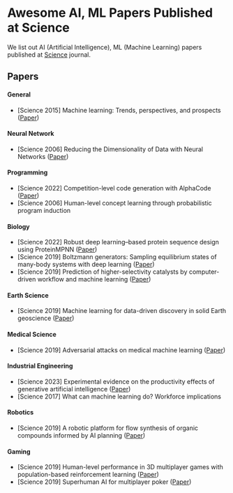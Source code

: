 # Awesome AI, ML Papers Published at Science
We list out AI (Artificial Intelligence), ML (Machine Learning) papers published at [Science](https://www.science.org/) journal.

## Papers
#### General
- [Science 2015] Machine learning: Trends, perspectives, and prospects ([Paper](https://www.science.org/doi/10.1126/science.aaa8415))

#### Neural Network
- [Science 2006] Reducing the Dimensionality of Data with Neural Networks ([Paper](https://www.science.org/doi/10.1126/science.1127647))

#### Programming
- [Science 2022] Competition-level code generation with AlphaCode ([Paper](https://www.science.org/doi/full/10.1126/science.abq1158))
- [Science 2006] Human-level concept learning through probabilistic program induction


#### Biology
- [Science 2022] Robust deep learning–based protein sequence design using ProteinMPNN ([Paper](https://www.science.org/doi/full/10.1126/science.add2187))
- [Science 2019] Boltzmann generators: Sampling equilibrium states of many-body systems with deep learning ([Paper](https://www.science.org/doi/full/10.1126/science.aaw1147))
- [Science 2019] Prediction of higher-selectivity catalysts by computer-driven workflow and machine learning ([Paper](https://www.science.org/doi/full/10.1126/science.aau5631))

#### Earth Science
- [Science 2019] Machine learning for data-driven discovery in solid Earth geoscience ([Paper](https://www.science.org/doi/full/10.1126/science.aau0323))


#### Medical Science
- [Science 2019] Adversarial attacks on medical machine learning ([Paper](https://www.science.org/doi/full/10.1126/science.aaw4399))

#### Industrial Engineering
- [Science 2023] Experimental evidence on the productivity effects of generative artificial intelligence ([Paper](https://www.science.org/doi/full/10.1126/science.adh2586))
- [Science 2017] What can machine learning do? Workforce implications

#### Robotics
- [Science 2019] A robotic platform for flow synthesis of organic compounds informed by AI planning ([Paper](https://www.science.org/doi/full/10.1126/science.aax1566))


#### Gaming
- [Science 2019] Human-level performance in 3D multiplayer games with population-based reinforcement learning ([Paper](https://www.science.org/doi/full/10.1126/science.aau6249))
- [Science 2019] Superhuman AI for multiplayer poker ([Paper](https://www.science.org/doi/full/10.1126/science.aay2400))
